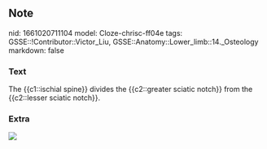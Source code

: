 ## Note
nid: 1661020711104
model: Cloze-chrisc-ff04e
tags: GSSE::!Contributor::Victor_Liu, GSSE::Anatomy::Lower_limb::14._Osteology
markdown: false

### Text
The {{c1::ischial spine}} divides the {{c2::greater sciatic notch}} from the {{c2::lesser sciatic notch}}.

### Extra
<img src="paste-286d92905594a96c5f534f231c253bfe98a69455.jpg">

